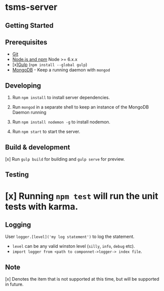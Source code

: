 # tsms-server

## Getting Started

## Prerequisites

- [Git](https://git-scm.com/)
- [Node.js and npm](nodejs.org) Node >= 6.x.x
- [x][Gulp](http://gulpjs.com/) (`npm install --global gulp`)
- [MongoDB](https://www.mongodb.org/) - Keep a running daemon with `mongod`

## Developing

1. Run `npm install` to install server dependencies.

2. Run `mongod` in a separate shell to keep an instance of the MongoDB Daemon running

3. Run `npm install nodemon -g` to install nodemon.

4. Run `npm start` to start the server.

## Build & development

[x] Run `gulp build` for building and `gulp serve` for preview.

## Testing

[x] Running `npm test` will run the unit tests with karma.
=======

## Logging
User `logger.[level]('my log statement')` to log the statement.
 - `level` can be any valid winston level (`silly`, `info`, `debug` etc).
 - `import logger from <path to componnet->logger-> index file`.
 


## Note
[x] Denotes the item that is not supported at this time, but will be supported in future.

